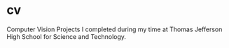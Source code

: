 # cv
Computer Vision Projects I completed during my time at Thomas Jefferson High School for Science and Technology. 

